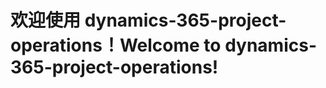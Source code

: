 # <a name="welcome-to-dynamics-365-project-operations"></a><span data-ttu-id="695ca-101">欢迎使用 dynamics-365-project-operations！</span><span class="sxs-lookup"><span data-stu-id="695ca-101">Welcome to dynamics-365-project-operations!</span></span>
